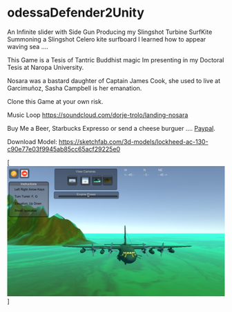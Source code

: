 # odessaDefender2Unity

An Infinite slider with Side Gun
Producing my Slingshot Turbine SurfKite
Summoning a Slingshot Celero kite surfboard
I learned how to appear waving sea ....

This Game is a Tesis of Tantric Buddhist magic Im presenting in my Doctoral Tesis at Naropa University.

Nosara was a bastard daughter of Captain James Cook, she used to live at Garcimuñoz, Sasha Campbell is her emanation.

Clone this Game at your own risk.

Music Loop
https://soundcloud.com/dorje-trolo/landing-nosara

Buy Me a Beer, Starbucks Expresso or send a cheese burguer .... [Paypal](https://www.paypal.me/gospelOfLuke/25).


Download Model: https://sketchfab.com/3d-models/lockheed-ac-130-c90e77e03f9945ab85cc65acf29225e0

[![Falklands are British... ](https://raw.githubusercontent.com/rgarro/odessaDefender2Unity/main/ac130.png)]

